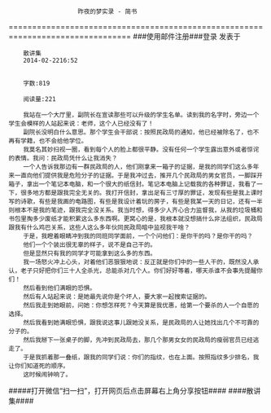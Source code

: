                        昨夜的梦实录 - 简书
================================================================================
###使用邮件注册###登录        发表于


        
        散讲集
        2014-02-2216:52


        字数:819

        阅读量:221

        我站在一个大厅里，副院长在宣读那些可以升级的学生名单。读到我的名字时，旁边一个学生会模样的人站起来说：老师，这个人已经没有了！
        副院长没明白什么意思。那个学生会干部说：按照民政局的通知，他已经被除名了，也不再有学籍，也不会给他学位。
        我莫名其妙扫视一圈，看到每个人的脸上都很平静。没有任何一个学生露出意外或者惊诧的表情。我问：民政局凭什么让我消失？
        一个人告诉我那边有一群民政局的人，他们刚拿来一箱子的证据，是我的同学们这么多年来一直向他们提供我是危险分子的证据。于是我冲过去，推开几个民政局的男女官员，一脚踩开箱子，拿出一个笔记本电脑，和一个很大的纸信封。笔记本电脑上记载我的各种罪证，我看了一下，很多地方都是跟我完全无关的。我打开信封，拿出足有三寸厚的罪证，发现有些是我上课时写的诗歌，有些是我画的电路图，有些是我设计着玩的房子，有些是我某一天的日记，还有一半则根本不是我的笔迹，跟我完全没关系。我当时想，得多少人齐心合力监督我，从我的垃圾桶和书包里掏多少废纸才能积累这么多东西啊。更窝心的是，我根本就没想搞什么非法组织，民政局跟我有什么鸡巴关系，这些人这么多年伙同民政局暗中监视我干啥？
        于是，我瞪着眼睛冲到我的同班同学面前，一个个问他们：是你干的吗？是你干的吗？
        他们一个个装出很无辜的样子，说不是自己干的。
        但是显然只有我的同学才可能拿到这么多的东西。
        我一场怒火冲上心头，对着他们恶狠狠地说：反正就是你们中的一些人干的，既然没人承认，老子只好把你们三十人全杀光，总能杀对几个人。你们好好等着，哪天杀谁不会事先提醒你们！
        然后看到他们满眼的恐惧。
        然后有人站起来说：是她最先说你是个坏人，要大家一起搜索证据的。
        然后我走到她眼前，问她：你想怎样死？今天算是我优惠，给第一个要杀的人一个自愿的选择。
        然后我看到她满眼恐惧，跟我说这事儿跟她没关系，是民政局的人让她找出几个不可靠的分子的。
        然后我掰下一张桌子的脚，先冲到民政局去，那几个那男女女的民政局的瘦弱官员已经逃走了。
        于是我抓着那一叠纸，跟我的同学们说：你们的指纹，也在上面。按照指纹多少排名，我让你们知道死的顺序。
        这时候闹钟响了。
#####打开微信“扫一扫”，打开网页后点击屏幕右上角分享按钮####
        ####散讲集####
      